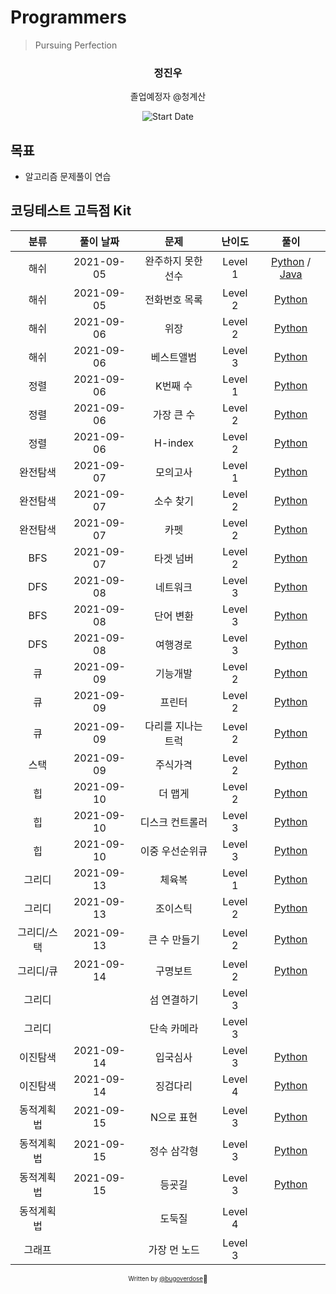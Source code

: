 # Programmers

> Pursuing Perfection

<div align="center">

<h3> 정진우 </h3>
<p> 졸업예정자 @청계산</p>

![Start Date](https://img.shields.io/badge/Start%20Date-2021--09--05-23d16b.svg)

</div>

## 목표

- 알고리즘 문제풀이 연습

## 코딩테스트 고득점 Kit

|    분류     | 풀이 날짜  |        문제        | 난이도  |                    풀이                     |
| :---------: | :--------: | :----------------: | :-----: | :-----------------------------------------: |
|    해쉬     | 2021-09-05 | 완주하지 못한 선수 | Level 1 | [Python](hash/01.py) / [Java](hash/01.java) |
|    해쉬     | 2021-09-05 |   전화번호 목록    | Level 2 |            [Python](hash/02.py)             |
|    해쉬     | 2021-09-06 |        위장        | Level 2 |            [Python](hash/03.py)             |
|    해쉬     | 2021-09-06 |     베스트앨범     | Level 3 |            [Python](hash/04.py)             |
|    정렬     | 2021-09-06 |      K번째 수      | Level 1 |            [Python](sort/01.py)             |
|    정렬     | 2021-09-06 |     가장 큰 수     | Level 2 |            [Python](sort/02.py)             |
|    정렬     | 2021-09-06 |      H-index       | Level 2 |            [Python](sort/03.py)             |
|  완전탐색   | 2021-09-07 |      모의고사      | Level 1 |            [Python](brute/01.py)            |
|  완전탐색   | 2021-09-07 |     소수 찾기      | Level 2 |            [Python](brute/02.py)            |
|  완전탐색   | 2021-09-07 |        카펫        | Level 2 |            [Python](brute/03.py)            |
|     BFS     | 2021-09-07 |     타겟 넘버      | Level 2 |           [Python](dfs-bfs/01.py)           |
|     DFS     | 2021-09-08 |      네트워크      | Level 3 |           [Python](dfs-bfs/02.py)           |
|     BFS     | 2021-09-08 |     단어 변환      | Level 3 |           [Python](dfs-bfs/03.py)           |
|     DFS     | 2021-09-08 |      여행경로      | Level 3 |           [Python](dfs-bfs/04.py)           |
|     큐      | 2021-09-09 |      기능개발      | Level 2 |         [Python](stack-queue/01.py)         |
|     큐      | 2021-09-09 |       프린터       | Level 2 |         [Python](stack-queue/02.py)         |
|     큐      | 2021-09-09 | 다리를 지나는 트럭 | Level 2 |         [Python](stack-queue/03.py)         |
|    스택     | 2021-09-09 |      주식가격      | Level 2 |         [Python](stack-queue/04.py)         |
|     힙      | 2021-09-10 |      더 맵게       | Level 2 |            [Python](heap/01.py)             |
|     힙      | 2021-09-10 |  디스크 컨트롤러   | Level 3 |            [Python](heap/02.py)             |
|     힙      | 2021-09-10 |  이중 우선순위큐   | Level 3 |            [Python](heap/03.py)             |
|   그리디    | 2021-09-13 |       체육복       | Level 1 |           [Python](greedy/01.py)            |
|   그리디    | 2021-09-13 |      조이스틱      | Level 2 |           [Python](greedy/02.py)            |
| 그리디/스택 | 2021-09-13 |    큰 수 만들기    | Level 2 |           [Python](greedy/03.py)            |
|  그리디/큐  | 2021-09-14 |      구명보트      | Level 2 |           [Python](greedy/04.py)            |
|   그리디    |            |    섬 연결하기     | Level 3 |                                             |
|   그리디    |            |    단속 카메라     | Level 3 |                                             |
|  이진탐색   | 2021-09-14 |      입국심사      | Level 3 |           [Python](binary/01.py)            |
|  이진탐색   | 2021-09-14 |      징검다리      | Level 4 |           [Python](binary/02.py)            |
| 동적계획법  | 2021-09-15 |     N으로 표현     | Level 3 |           [Python](dynamic/01.py)           |
| 동적계획법  | 2021-09-15 |    정수 삼각형     | Level 3 |           [Python](dynamic/02.py)           |
| 동적계획법  | 2021-09-15 |       등굣길       | Level 3 |           [Python](dynamic/03.py)           |
| 동적계획법  |            |       도둑질       | Level 4 |                                             |
|   그래프    |            |    가장 먼 노드    | Level 3 |                                             |

<div align="center">

<sub><sup>Written by <a href="https://github.com/bugoverdose">@bugoverdose</a></sup></sub><small>🍕</small>

</div>
